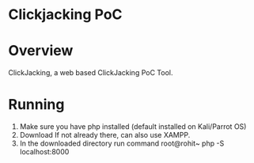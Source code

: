 Clickjacking PoC
====



Overview
=====
ClickJacking, a web based ClickJacking PoC Tool.

Running
=====
1. Make sure you have php installed (default installed on Kali/Parrot OS)
2. Download If not already there, can also use XAMPP.
3. In the downloaded directory run command root@rohit~ php -S localhost:8000
